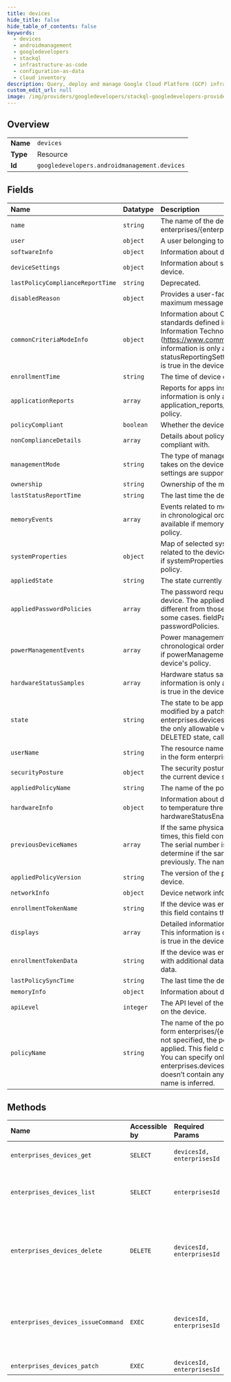 ```yaml
---
title: devices
hide_title: false
hide_table_of_contents: false
keywords:
  - devices
  - androidmanagement
  - googledevelopers    
  - stackql
  - infrastructure-as-code
  - configuration-as-data
  - cloud inventory
description: Query, deploy and manage Google Cloud Platform (GCP) infrastructure and resources using SQL
custom_edit_url: null
image: /img/providers/googledevelopers/stackql-googledevelopers-provider-featured-image.png
---
```

  
    

## Overview
<table><tbody>
<tr><td><b>Name</b></td><td><code>devices</code></td></tr>
<tr><td><b>Type</b></td><td>Resource</td></tr>
<tr><td><b>Id</b></td><td><code>googledevelopers.androidmanagement.devices</code></td></tr>
</tbody></table>

## Fields
| Name | Datatype | Description |
|:-----|:---------|:------------|
| `name` | `string` | The name of the device in the form enterprises/&#123;enterpriseId&#125;/devices/&#123;deviceId&#125;. |
| `user` | `object` | A user belonging to an enterprise. |
| `softwareInfo` | `object` | Information about device software. |
| `deviceSettings` | `object` | Information about security related device settings on device. |
| `lastPolicyComplianceReportTime` | `string` | Deprecated. |
| `disabledReason` | `object` | Provides a user-facing message with locale info. The maximum message length is 4096 characters. |
| `commonCriteriaModeInfo` | `object` | Information about Common Criteria Mode—security standards defined in the Common Criteria for Information Technology Security Evaluation (https://www.commoncriteriaportal.org/) (CC).This information is only available if statusReportingSettings.commonCriteriaModeEnabled is true in the device's policy. |
| `enrollmentTime` | `string` | The time of device enrollment. |
| `applicationReports` | `array` | Reports for apps installed on the device. This information is only available when application_reports_enabled is true in the device's policy. |
| `policyCompliant` | `boolean` | Whether the device is compliant with its policy. |
| `nonComplianceDetails` | `array` | Details about policy settings that the device is not compliant with. |
| `managementMode` | `string` | The type of management mode Android Device Policy takes on the device. This influences which policy settings are supported. |
| `ownership` | `string` | Ownership of the managed device. |
| `lastStatusReportTime` | `string` | The last time the device sent a status report. |
| `memoryEvents` | `array` | Events related to memory and storage measurements in chronological order. This information is only available if memoryInfoEnabled is true in the device's policy. |
| `systemProperties` | `object` | Map of selected system properties name and value related to the device. This information is only available if systemPropertiesEnabled is true in the device's policy. |
| `appliedState` | `string` | The state currently applied to the device. |
| `appliedPasswordPolicies` | `array` | The password requirements currently applied to the device. The applied requirements may be slightly different from those specified in passwordPolicies in some cases. fieldPath is set based on passwordPolicies. |
| `powerManagementEvents` | `array` | Power management events on the device in chronological order. This information is only available if powerManagementEventsEnabled is true in the device's policy. |
| `hardwareStatusSamples` | `array` | Hardware status samples in chronological order. This information is only available if hardwareStatusEnabled is true in the device's policy. |
| `state` | `string` | The state to be applied to the device. This field can be modified by a patch request. Note that when calling enterprises.devices.patch, ACTIVE and DISABLED are the only allowable values. To enter the device into a DELETED state, call enterprises.devices.delete. |
| `userName` | `string` | The resource name of the user that owns this device in the form enterprises/&#123;enterpriseId&#125;/users/&#123;userId&#125;. |
| `securityPosture` | `object` | The security posture of the device, as determined by the current device state and the policies applied. |
| `appliedPolicyName` | `string` | The name of the policy currently applied to the device. |
| `hardwareInfo` | `object` | Information about device hardware. The fields related to temperature thresholds are only available if hardwareStatusEnabled is true in the device's policy. |
| `previousDeviceNames` | `array` | If the same physical device has been enrolled multiple times, this field contains its previous device names. The serial number is used as the unique identifier to determine if the same physical device has enrolled previously. The names are in chronological order. |
| `appliedPolicyVersion` | `string` | The version of the policy currently applied to the device. |
| `networkInfo` | `object` | Device network info. |
| `enrollmentTokenName` | `string` | If the device was enrolled with an enrollment token, this field contains the name of the token. |
| `displays` | `array` | Detailed information about displays on the device. This information is only available if displayInfoEnabled is true in the device's policy. |
| `enrollmentTokenData` | `string` | If the device was enrolled with an enrollment token with additional data provided, this field contains that data. |
| `lastPolicySyncTime` | `string` | The last time the device fetched its policy. |
| `memoryInfo` | `object` | Information about device memory and storage. |
| `apiLevel` | `integer` | The API level of the Android platform version running on the device. |
| `policyName` | `string` | The name of the policy applied to the device, in the form enterprises/&#123;enterpriseId&#125;/policies/&#123;policyId&#125;. If not specified, the policy_name for the device's user is applied. This field can be modified by a patch request. You can specify only the policyId when calling enterprises.devices.patch, as long as the policyId doesn’t contain any slashes. The rest of the policy name is inferred. |
## Methods
| Name | Accessible by | Required Params | Description |
|:-----|:--------------|:----------------|:------------|
| `enterprises_devices_get` | `SELECT` | `devicesId, enterprisesId` | Gets a device. Deleted devices will respond with a 404 error. |
| `enterprises_devices_list` | `SELECT` | `enterprisesId` | Lists devices for a given enterprise. Deleted devices are not returned in the response. |
| `enterprises_devices_delete` | `DELETE` | `devicesId, enterprisesId` | Deletes a device. This operation wipes the device. Deleted devices do not show up in enterprises.devices.list calls and a 404 is returned from enterprises.devices.get. |
| `enterprises_devices_issueCommand` | `EXEC` | `devicesId, enterprisesId` | Issues a command to a device. The Operation resource returned contains a Command in its metadata field. Use the get operation method to get the status of the command. |
| `enterprises_devices_patch` | `EXEC` | `devicesId, enterprisesId` | Updates a device. |
